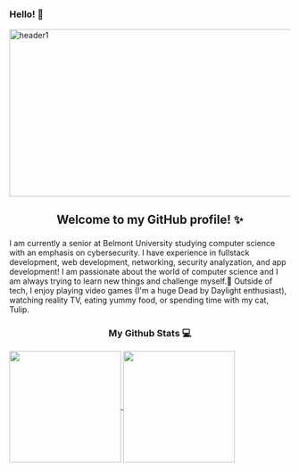 # <h3>Hello! 👋</h3>

<img width="1000" height="300" alt="header1" src="https://github.com/user-attachments/assets/213c78eb-f9e6-4317-92ef-9582a2bd6247" />


## <p align="center">Welcome to my GitHub profile! ✨ 
  
I am currently a senior at Belmont University studying computer science with an emphasis on cybersecurity. I have experience in fullstack development, web development, networking, security analyzation, and app development! I am passionate about the world of computer science and I am always trying to learn new things and challenge myself.🩷 Outside of tech, I enjoy playing video games (I'm a huge Dead by Daylight enthusiast), watching reality TV, eating yummy food, or spending time with my cat, Tulip. </p>

<h3 align="center">My Github Stats 💻</h3>

<a href="https://github.com/sloaneeliza/github-readme-stats">
  <img height=200 align="center" src="https://github-readme-stats.vercel.app/api?username=sloaneeliza&theme=tokyonight" />
</a>
<a href="https://github.com/sloaneeliza/convoychat">
  <img height=200 align="center" src="https://github-readme-stats.vercel.app/api/top-langs/?username=sloaneeliza&layout=compact&hide=jupyter%20notebook&theme=tokyonight" />
</a>
